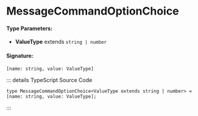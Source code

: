 # MessageCommandOptionChoice

<Badge type="tip" text="type" vertical="middle" />

#### Type Parameters:

-   **ValueType** extends `string | number`

#### Signature:

`[name: string, value: ValueType]`

::: details TypeScript Source Code

```ts:no-line-numbers
type MessageCommandOptionChoice<ValueType extends string | number> = [name: string, value: ValueType];
```

:::
